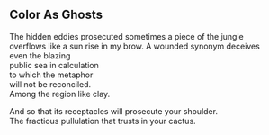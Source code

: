 Color As Ghosts
---------------
The hidden eddies prosecuted sometimes a piece of the jungle  
overflows like a sun rise in my brow. A wounded synonym deceives  
even the blazing  
public sea in calculation  
to which the metaphor  
will not be reconciled.  
Among the region like clay.  
  
And so that its receptacles will prosecute your shoulder.  
The fractious pullulation that trusts in your cactus.  

